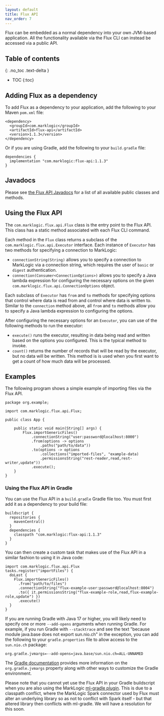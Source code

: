 ```yaml
---
layout: default
title: Flux API
nav_order: 7
---
```


Flux can be embedded as a normal dependency into your own JVM-based application. All the functionality available via 
the Flux CLI can instead be accessed via a public API. 


## Table of contents
{: .no_toc .text-delta }

- TOC
{:toc}

## Adding Flux as a dependency

To add Flux as a dependency to your application, add the following to your Maven `pom.xml` file:

```
<dependency>
  <groupId>com.marklogic</groupId>
  <artifactId>flux-api</artifactId>
  <version>1.1.3</version>
</dependency>
```

Or if you are using Gradle, add the following to your `build.gradle` file:

```
dependencies {
  implementation "com.marklogic:flux-api:1.1.3"
}
```

## Javadocs

Please see [the Flux API Javadocs](https://marklogic.github.io/flux/assets/javadoc) for a list of all
available public classes and methods.

## Using the Flux API

The `com.marklogic.flux.api.Flux` class is the entry point to the Flux API. This class has a static method associated
with each Flux CLI command. 

Each method in the `Flux` class returns a subclass of the `com.marklogic.flux.api.Executor` interface. Each instance of 
`Executor` has two methods for specifying a connection to MarkLogic:

- `connectionString(String)` allows you to specify a connection to MarkLogic via a connection string, which requires
the user of `basic` or `digest` authentication.
- `connection(Consumer<ConnectionOptions>)` allows you to specify a Java lambda expression for configuring the necessary 
options on the given `com.marklogic.flux.api.ConnectionOptions` object.

Each subclass of `Executor` has `from` and `to` methods for specifying options that control where data is read from and
control where data is written to. Similar to the `connection` method above, all `from` and `to` methods allow you to
specify a Java lambda expression to configuring the options. 

After configuring the necessary options for an `Executor`, you can use of the following methods to run the executor:

- `execute()` runs the executor, resulting in data being read and written based on the options you configured. This is
the typical method to invoke.
- `count()` returns the number of records that will be read by the executor, but no data will be written. This method is
is used when you first want to get a count of how much data will be processed.

## Examples

The following program shows a simple example of importing files via the Flux API.

```
package org.example;

import com.marklogic.flux.api.Flux;

public class App {

    public static void main(String[] args) {
        Flux.importGenericFiles()
            .connectionString("user:password@localhost:8000")
            .from(options -> options
                .paths("path/to/data"))
            .to(options -> options
                .collections("imported-files", "example-data)
                .permissionsString("rest-reader,read,rest-writer,update"))
            .execute();
    }
}
```

### Using the Flux API in Gradle

You can use the Flux API in a `build.gradle` Gradle file too. You must first add it as a dependency to your build file:

```
buildscript {
  repositories {
    mavenCentral()
  }
  dependencies {
    classpath "com.marklogic:flux-api:1.1.3"
  }
}
```

You can then create a custom task that makes use of the Flux API in a similar fashion to using it in Java code:

```
import com.marklogic.flux.api.Flux
tasks.register("importFiles") {
  doLast {
    Flux.importGenericFiles()
      .from("path/to/files")
      .connectionString("flux-example-user:password@localhost:8004")
      .to({ it.permissionsString("flux-example-role,read,flux-example-role,update") })
      .execute()
  }
}
```

If you are running Gradle with Java 17 or higher, you will likely need to specify one or more `--add-opens` arguments
when running Gradle. For example, if you run Gradle with `--stacktrace` and see the text 
"because module java.base does not export sun.nio.ch" in the exception, you can add the following to your 
`gradle.properties` file to allow access to the `sun.nio.ch` package:

    org.gradle.jvmargs=--add-opens=java.base/sun.nio.ch=ALL-UNNAMED

The [Gradle documentation](https://docs.gradle.org/current/userguide/build_environment.html)  provides more information
on the `org.gradle.jvmargs` property along with other ways to customize the Gradle environment.

Please note that you cannot yet use the Flux API in your Gradle buildscript when you are also using the
MarkLogic [ml-gradle plugin](https://github.com/marklogic/ml-gradle). This is due to a classpath conflict, where the
MarkLogic Spark connector used by Flux must alter an underlying library so as not to conflict with Spark itself - but
that altered library then conflicts with ml-gradle. We will have a resolution for this soon.

